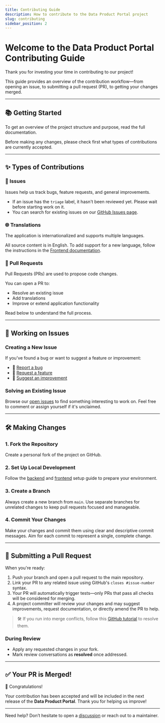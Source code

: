 ```yaml
---
title: Contributing Guide
description: How to contribute to the Data Product Portal project
slug: contributing
sidebar_position: 2
---
```


# Welcome to the Data Product Portal Contributing Guide

Thank you for investing your time in contributing to our project!

This guide provides an overview of the contribution workflow—from opening an issue, to submitting a pull request (PR), to getting your changes merged.

---

## 📚 Getting Started

To get an overview of the project structure and purpose, read the full documentation.

Before making any changes, please check first what types of contributions are currently accepted.

---

## ✨ Types of Contributions

### 🐞 Issues

Issues help us track bugs, feature requests, and general improvements.

- If an issue has the `triage` label, it hasn't been reviewed yet. Please wait before starting work on it.
- You can search for existing issues on our [GitHub Issues page](https://github.com/conveyordata/data-product-portal/issues).

### 🌐 Translations

The application is internationalized and supports multiple languages.

All source content is in English. To add support for a new language, follow the instructions in the [Frontend documentation](./frontend#add-new-languages).

### 🔧 Pull Requests

Pull Requests (PRs) are used to propose code changes.

You can open a PR to:
- Resolve an existing issue
- Add translations
- Improve or extend application functionality

Read below to understand the full process.

---

## 🧩 Working on Issues

### Creating a New Issue

If you've found a bug or want to suggest a feature or improvement:

- 🐛 [Report a bug](https://github.com/conveyordata/data-product-portal/issues/new?labels=bug&template=bug-report---.md)
- 🚀 [Request a feature](https://github.com/conveyordata/data-product-portal/issues/new?labels=enhancement&template=feature-request---.md)
- 🔧 [Suggest an improvement](https://github.com/conveyordata/data-product-portal/issues/new?labels=enhancement&template=improvement-request---.md)

### Solving an Existing Issue

Browse our [open issues](https://github.com/conveyordata/data-product-portal/issues) to find something interesting to work on.
Feel free to comment or assign yourself if it's unclaimed.

---

## 🛠️ Making Changes

### 1. Fork the Repository

Create a personal fork of the project on GitHub.

### 2. Set Up Local Development

Follow the [backend](./backend) and [frontend](./frontend) setup guide to prepare your environment.

### 3. Create a Branch

Always create a new branch from `main`. Use separate branches for unrelated changes to keep pull requests focused and manageable.

### 4. Commit Your Changes

Make your changes and commit them using clear and descriptive commit messages. Aim for each commit to represent a single, complete change.

---

## 🔄 Submitting a Pull Request

When you're ready:

1. Push your branch and open a pull request to the main repository.
2. Link your PR to any related issue using GitHub's `closes #issue-number` syntax.
3. Your PR will automatically trigger tests—only PRs that pass all checks will be considered for merging.
4. A project committer will review your changes and may suggest improvements, request documentation, or directly amend the PR to help.

> 🛠️ If you run into merge conflicts, follow this [GitHub tutorial](https://github.com/skills/resolve-merge-conflicts) to resolve them.

### During Review

- Apply any requested changes in your fork.
- Mark review conversations as **resolved** once addressed.

---

## ✅ Your PR is Merged!

🎉 Congratulations!

Your contribution has been accepted and will be included in the next release of the **Data Product Portal**. Thank you for helping us improve!

---

Need help? Don’t hesitate to open a [discussion](https://github.com/conveyordata/data-product-portal/discussions) or reach out to a maintainer.
